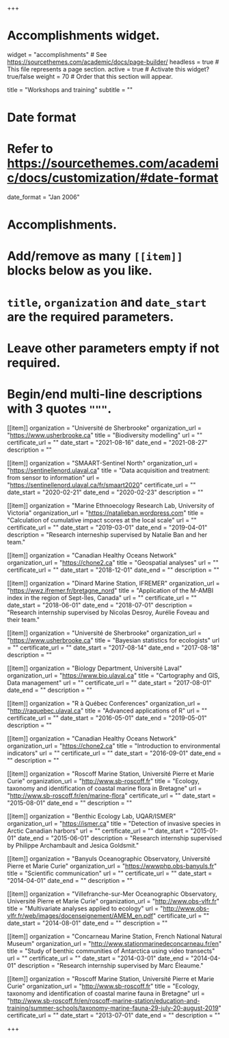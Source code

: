 +++
# Accomplishments widget.
widget = "accomplishments"  # See https://sourcethemes.com/academic/docs/page-builder/
headless = true  # This file represents a page section.
active = true  # Activate this widget? true/false
weight = 70  # Order that this section will appear.

title = "Workshops and training"
subtitle = ""

# Date format
#   Refer to https://sourcethemes.com/academic/docs/customization/#date-format
date_format = "Jan 2006"

# Accomplishments.
#   Add/remove as many `[[item]]` blocks below as you like.
#   `title`, `organization` and `date_start` are the required parameters.
#   Leave other parameters empty if not required.
#   Begin/end multi-line descriptions with 3 quotes `"""`.

[[item]]
  organization = "Université de Sherbrooke"
  organization_url = "https://www.usherbrooke.ca"
  title = "Biodiversity modelling"
  url = ""
  certificate_url = ""
  date_start = "2021-08-16"
  date_end = "2021-08-27"
  description = ""

[[item]]
  organization = "SMAART-Sentinel North"
  organization_url = "https://sentinellenord.ulaval.ca"
  title = "Data acquisition and treatment: from sensor to information"
  url = "https://sentinellenord.ulaval.ca/fr/smaart2020"
  certificate_url = ""
  date_start = "2020-02-21"
  date_end = "2020-02-23"
  description = ""

[[item]]
  organization = "Marine Ethnoecology Research Lab, University of Victoria"
  organization_url = "https://natalieban.wordpress.com"
  title = "Calculation of cumulative impact scores at the local scale"
  url = ""
  certificate_url = ""
  date_start = "2019-03-01"
  date_end = "2019-04-01"
  description = "Research interneship supervised by Natalie Ban and her team."

[[item]]
  organization = "Canadian Healthy Oceans Network"
  organization_url = "https://chone2.ca"
  title = "Geospatial analyses"
  url = ""
  certificate_url = ""
  date_start = "2018-12-01"
  date_end = ""
  description = ""

[[item]]
  organization = "Dinard Marine Station, IFREMER"
  organization_url = "https://wwz.ifremer.fr/bretagne_nord"
  title = "Application of the M-AMBI index in the region of Sept-Îles, Canada"
  url = ""
  certificate_url = ""
  date_start = "2018-06-01"
  date_end = "2018-07-01"
  description = "Research internship supervised by Nicolas Desroy, Aurélie Foveau and their team."

[[item]]
  organization = "Université de Sherbrooke"
  organization_url = "https://www.usherbrooke.ca"
  title = "Bayesian statistics for ecologists"
  url = ""
  certificate_url = ""
  date_start = "2017-08-14"
  date_end = "2017-08-18"
  description = ""

[[item]]
  organization = "Biology Department, Université Laval"
  organization_url = "https://www.bio.ulaval.ca"
  title = "Cartography and GIS, Data management"
  url = ""
  certificate_url = ""
  date_start = "2017-08-01"
  date_end = ""
  description = ""

[[item]]
  organization = "R à Québec Conferences"
  organization_url = "http://raquebec.ulaval.ca"
  title = "Advanced applications of R"
  url = ""
  certificate_url = ""
  date_start = "2016-05-01"
  date_end = "2019-05-01"
  description = ""

[[item]]
  organization = "Canadian Healthy Oceans Network"
  organization_url = "https://chone2.ca"
  title = "Introduction to environmental indicators"
  url = ""
  certificate_url = ""
  date_start = "2016-09-01"
  date_end = ""
  description = ""

[[item]]
  organization = "Roscoff Marine Station, Université Pierre et Marie Curie"
  organization_url = "http://www.sb-roscoff.fr"
  title = "Ecology, taxonomy and identification of coastal marine flora in Bretagne"
  url = "http://www.sb-roscoff.fr/en/marine-flora"
  certificate_url = ""
  date_start = "2015-08-01"
  date_end = ""
  description = ""

[[item]]
  organization = "Benthic Ecology Lab, UQAR/ISMER"
  organization_url = "https://ismer.ca"
  title = "Detection of invasive species in Arctic Canadian harbors"
  url = ""
  certificate_url = ""
  date_start = "2015-01-01"
  date_end = "2015-06-01"
  description = "Research internship supervised by Philippe Archambault and Jesica Goldsmit."

[[item]]
  organization = "Banyuls Oceanographic Observatory, Université Pierre et Marie Curie"
  organization_url = "https://wwwphp.obs-banyuls.fr"
  title = "Scientific communication"
  url = ""
  certificate_url = ""
  date_start = "2014-04-01"
  date_end = ""
  description = ""

[[item]]
  organization = "Villefranche-sur-Mer Oceanographic Observatory, Université Pierre et Marie Curie"
  organization_url = "http://www.obs-vlfr.fr"
  title = "Multivariate analyses applied to ecology"
  url = "http://www.obs-vlfr.fr/web/images/docenseignement/AMEM_en.pdf"
  certificate_url = ""
  date_start = "2014-08-01"
  date_end = ""
  description = ""

[[item]]
  organization = "Concarneau Marine Station, French National Natural Museum"
  organization_url = "http://www.stationmarinedeconcarneau.fr/en"
  title = "Study of benthic communities of Antarctica using video transects"
  url = ""
  certificate_url = ""
  date_start = "2014-03-01"
  date_end = "2014-04-01"
  description = "Research internship supervised by Marc Éleaume."

[[item]]
  organization = "Roscoff Marine Station, Université Pierre et Marie Curie"
  organization_url = "http://www.sb-roscoff.fr"
  title = "Ecology, taxonomy and identification of coastal marine fauna in Bretagne"
  url = "http://www.sb-roscoff.fr/en/roscoff-marine-station/education-and-training/summer-schools/taxonomy-marine-fauna-29-july-20-august-2019"
  certificate_url = ""
  date_start = "2013-07-01"
  date_end = ""
  description = ""

+++
